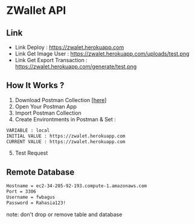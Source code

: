 # ZWallet API

## Link

- Link Deploy : https://zwalet.herokuapp.com
- Link Get Image User : https://zwalet.herokuapp.com/uploads/test.png
- Link Get Export Transaction : https://zwalet.herokuapp.com/generate/test.png

## How It Works ?

1. Download Postman Collection [[here](https://drive.google.com/file/d/1MS-JQIxvP5lmmjTz3DUIROnFo-Aid35b/view?usp=sharing)]
2. Open Your Postman App
3. Import Postman Collection
4. Create Environtments in Postman & Set :

```bash
VARIABLE : local
INITIAL VALUE : https://zwalet.herokuapp.com
CURRENT VALUE : https://zwalet.herokuapp.com
```

5. Test Request

## Remote Database

```bash
Hostname = ec2-34-205-92-193.compute-1.amazonaws.com
Port = 3306
Username = fwbagus
Password = Rahasia123!
```

note: don't drop or remove table and database
